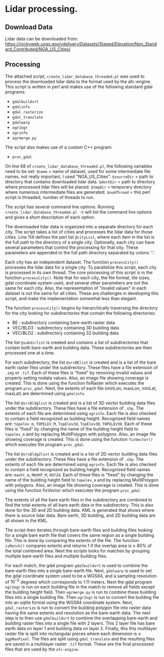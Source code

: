 #   Lidar processing.

## Download Data

Lidar data can be downloaded from:
https://rockyweb.usgs.gov/vdelivery/Datasets/Staged/Elevation/Non_Standard_Contributed/NGA_US_Cities/

## Processing

The attached script, `create_lidar_database_threaded.pl`  was used to process the downloaded lidar data to the format used by the afc-engine.  This script is written in perl and makes use of the following standard gdal programs:

- `gdalbuildvrt`
- `gdalinfo`
- `gdal_rasterize`
- `gdal_translate`
- `gdalwarp`
- `ogr2ogr`
- `ogrinfo`
- `ogrmerge.py`

The script also makes use of a custom C++ program:

- `proc_gdal`

On line 68 of `create_lidar_database_threaded.pl`, the following variables need to be set:
    `$name`       = name of dataset, used for some intermediate file names, not really important, I used "NGA_US_Cities".
    `$sourceDir`  = path to directory that contains downloaded lidar data.
    `$destDir`    = path to directory where processed lidar files will be placed.
    `$tmpDir`     = temporary directory where numerous intermediate files are generated.
    `$numThread`  = this perl script is threaded, number of threads to run.

The script has several command line options.  Running `create_lidar_database_threaded.pl -h` will list the command line options and gives a short description of each option.

The downloaded lidar data is organized into a separate directory for each city.  The script takes a list of cities and processes the lidar data for those cities.  Line 114 defines the perl list `@cityList`, where each item in the list is the full path to the directory of a single city.  Optionally, each city can have several parameters that control the processing for that city.  These parameters are appended to the full path directory separated by colons ':'.

Each city has an independent dataset.  The function `processCity()` processes the lidar data for a single city.  To parallelize this script, each city is processed in its own thread.  The core processing of this script is in the function `processCity()`.  Note that for each city, the file format, tile sizes, gdal coordinate system used, and several other parameters are not the same for each city.  Also, the representation of "invalid values" in each dataset is not the same for all cities.  These are challenges in developing this script, and make the implementation somewhat less than elegant.

The function `processCity()` begins by hierarchically traversing the directory for the city looking for subdirectories that contain the following directories:

- BE : subdirectory containing bare-earth raster data
- VEC/BLD3 : subdirectory containing 3D building data
- VEC/BLD2 : subdirectory containing 32 building data

The list `@subdirlist` is created and contains a list of subdirectories that contain both bare-earth and building data.  These subdirectories are then processed one at a time.  

For each subdirectory, the list `@srcBElist` is created and is a list of the bare earth raster files under the subdirectory.  These files have a file extension of `.img` or `.tif`.  Each of these files is "fixed" by removing invalid values and properly setting nodata values.  Also, an image file showing coverage is created.  This is done using the function fixRaster which executes the program `proc_gdal`.  Next, the extents of each file (minLon, maxLon, minLat, maxLat) are determined using `gdalinfo`.  

The list `@srcBldglist` is created and is a list of 3D vector building data files under the subdirectory.  These files have a file extension of `.shp`.  The extents of each file are determined using `ogrinfo`.  Each file is also checked to contain a field recognized as building height.  Recognized field names are: `topelev_m`, `TOPELEV_M`, `TopElev3d`, `TopElev3D`, `TOPELEV3D`.  Each of these files is "fixed" by changing the name of the building height field to `topelev_m` and by replacing MultiPolygon with polygons.  Also, an image file showing coverage is created.   This is done using the function `fixVector()` which executes the program `proc_gdal`.

The list `@srcBldg2list` is created and is a list of 2D vector building data files under the subdirectory.  These files have a file extension of `.shp`.  The extents of each file are determined using `ogrinfo`.  Each file is also checked to contain a field recognized as building height.  Recognized field names are: `maxht_m`, `MAXHT_M`, `HGT2d`.  Each of these files is "fixed" by changing the name of the building height field to `topelev_m` and by replacing MultiPolygon with polygons.  Also, an image file showing coverage is created.   This is done using the function fixVector which executes the program `proc_gdal`.

The extents of all the bare earth files in the subdirectory are combined to find the total extents of all bare earth data in the subdirectory.  This is also done for the 3D and 2D building data.  KML is generated that shows where there is source lidar data.  Bare earth, 3D building, and 2D building data are all shown in the KML.

The script then iterates through bare-earth files and building files looking for a single bare earth file that covers the same region as a single building file.  This is done by comparing the extents of the file.  The function `isMatch()` compares extents and returns 1 if the overlap area is $\geq$ 80% of the total combined area.  Next the scripts looks for matches by grouping multiple bare-earth files and multiple building files. 

For each match, the gdal program `gdalbuildvrt` is used to combine the bare-earth files into a single bare-earth file.  Next, `gdalwarp` is used to set the gdal coordinate system used to be a WGS84, and a sampling resolution of $10^{-5}$ degrees which corresponds to 1.11 meters.  Next the gdal program `ogr2ogr` is run on each building file in the match to remove all fields except the building height field.  Then `ogrmerge.py` is run to combine these building files into a single building file.  Then `ogr2ogr` is run to convert the building file into an sqlite format using the WGS84 coordinate system.  Next, `gdal_rasterize` is run to convert the building polygon file into raster data having the same extents and resolution as the bare-earth data.  The next step is to then use `gdalbuildvrt` to combine the overlapping bare-earth and building raster files into a single file with 2 layers.  This 2 layer file has bare earth data on layer 1 and building data on layer 2.  Finally, this this multilayer raster file is split into rectangular pieces where each dimension is $\leq$ `$gpMaxPixel`.  The files are split using `gdal_translate` and the resulting files are saved in a multilayer raster `.tif` format.  These are the final processed files that are used by the `afc-engine`.
